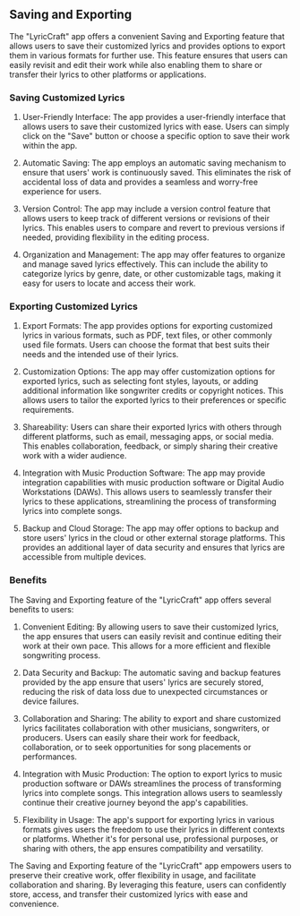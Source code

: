 ## Saving and Exporting

The "LyricCraft" app offers a convenient Saving and Exporting feature that allows users to save their customized lyrics and provides options to export them in various formats for further use. This feature ensures that users can easily revisit and edit their work while also enabling them to share or transfer their lyrics to other platforms or applications.

### Saving Customized Lyrics

1. User-Friendly Interface: The app provides a user-friendly interface that allows users to save their customized lyrics with ease. Users can simply click on the "Save" button or choose a specific option to save their work within the app.

2. Automatic Saving: The app employs an automatic saving mechanism to ensure that users' work is continuously saved. This eliminates the risk of accidental loss of data and provides a seamless and worry-free experience for users.

3. Version Control: The app may include a version control feature that allows users to keep track of different versions or revisions of their lyrics. This enables users to compare and revert to previous versions if needed, providing flexibility in the editing process.

4. Organization and Management: The app may offer features to organize and manage saved lyrics effectively. This can include the ability to categorize lyrics by genre, date, or other customizable tags, making it easy for users to locate and access their work.

### Exporting Customized Lyrics

1. Export Formats: The app provides options for exporting customized lyrics in various formats, such as PDF, text files, or other commonly used file formats. Users can choose the format that best suits their needs and the intended use of their lyrics.

2. Customization Options: The app may offer customization options for exported lyrics, such as selecting font styles, layouts, or adding additional information like songwriter credits or copyright notices. This allows users to tailor the exported lyrics to their preferences or specific requirements.

3. Shareability: Users can share their exported lyrics with others through different platforms, such as email, messaging apps, or social media. This enables collaboration, feedback, or simply sharing their creative work with a wider audience.

4. Integration with Music Production Software: The app may provide integration capabilities with music production software or Digital Audio Workstations (DAWs). This allows users to seamlessly transfer their lyrics to these applications, streamlining the process of transforming lyrics into complete songs.

5. Backup and Cloud Storage: The app may offer options to backup and store users' lyrics in the cloud or other external storage platforms. This provides an additional layer of data security and ensures that lyrics are accessible from multiple devices.

### Benefits

The Saving and Exporting feature of the "LyricCraft" app offers several benefits to users:

1. Convenient Editing: By allowing users to save their customized lyrics, the app ensures that users can easily revisit and continue editing their work at their own pace. This allows for a more efficient and flexible songwriting process.

2. Data Security and Backup: The automatic saving and backup features provided by the app ensure that users' lyrics are securely stored, reducing the risk of data loss due to unexpected circumstances or device failures.

3. Collaboration and Sharing: The ability to export and share customized lyrics facilitates collaboration with other musicians, songwriters, or producers. Users can easily share their work for feedback, collaboration, or to seek opportunities for song placements or performances.

4. Integration with Music Production: The option to export lyrics to music production software or DAWs streamlines the process of transforming lyrics into complete songs. This integration allows users to seamlessly continue their creative journey beyond the app's capabilities.

5. Flexibility in Usage: The app's support for exporting lyrics in various formats gives users the freedom to use their lyrics in different contexts or platforms. Whether it's for personal use, professional purposes, or sharing with others, the app ensures compatibility and versatility.

The Saving and Exporting feature of the "LyricCraft" app empowers users to preserve their creative work, offer flexibility in usage, and facilitate collaboration and sharing. By leveraging this feature, users can confidently store, access, and transfer their customized lyrics with ease and convenience.